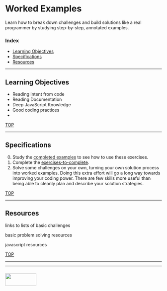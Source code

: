 # Worked Examples

Learn how to break down challenges and build solutions like a real programmer by studying step-by-step, annotated examples.

### Index
* [Learning Objectives](#learning-objectives)
* [Specifications](#specifications)
* [Resources](#resources)

---

## Learning Objectives

* Reading intent from code
* Reading Documentation
* Deep JavaScript Knowledge
* Good coding practices
* 

[TOP](#index)

---

## Specifications

0. Study the [completed examples](./examples-to-study) to see how to use these exercises.
1. Complete the [exercises-to-complete](./exercises-to-complete).
2. Solve some challenges on your own, turning your own solution process into worked examples.  Doing this extra effort will go a long way towards improving your coding power.  There are few skills more useful than being able to cleanly plan and describe your solution strategies.

[TOP](#index)

---

## Resources

links to lists of basic challenges

basic problem solving resources

javascript resources



[TOP](#index)

___
___
### <a href="http://elewa.education/blog" target="_blank"><img src="https://user-images.githubusercontent.com/18554853/34921062-506450ae-f97d-11e7-875f-6feeb26ad72d.png" width="100" height="40"/></a>

